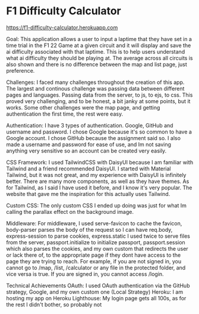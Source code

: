 # F1 Difficulty Calculator
https://f1-difficulty-calculator.herokuapp.com

Goal: This application allows a user to input a laptime that they have set in a time trial in the F1 22 Game at a given circuit and it will display and save the ai difficulty associated with that laptime. This is to help users understand what ai difficulty they should be playing at. The average across all circuits is also shown and there is no difference between the map and list page, just preference.

Challenges: I faced many challenges throughout the creation of this app. The largest and continous challenge was passing data between different pages and languages. Passing data from the server, to js, to ejs, to css. This proved very challenging, and to be honest, a bit janky at some points, but it works. Some other challenges were the map page, and getting authentication the first time, the rest were easy.


Authentication: I have 3 types of authentication. Google, GitHub and username and password. I chose Google because it's so common to have a Google account. I chose GitHub because the assignment said so. I also made a username and password for ease of use, and Im not saving anything very sensitive so an account can be created very easily.

CSS Framework: I used TailwindCSS with DaisyUI because I am familiar with Tailwind and a friend recommended DaisyUI. I started with Material Tailwind, but it was not great, and my experience with DaisyUI is infinitely better. There are many more components, as well as they have themes. As for Tailwind, as I said I have used it before, and I know it's very popular. The website that gave me the inspiration for this actually uses Tailwind.

Custom CSS: The only custom CSS I ended up doing was just for what Im calling the parallax effect on the background image.

Middleware: For middleware, I used serve-favicon to cache the favicon, body-parser parses the body of the request so I can have req.body, express-session to parse cookies, express.static I used twice to serve files from the server, passport.initialize to initialize passport, passport.session which also parses the cookies, and my own custom that redirects the user or lack there of, to the appropriate page if they dont have access to the page they are trying to reach. For example, if you are not signed in, you cannot go to /map, /list, /calculator or any file in the protected folder, and vice versa is true. If you are signed in, you cannot access /login.

Technical Achievements
OAuth: I used OAuth authentication via the GitHub strategy, Google, and my own custom one (Local Strategy)
Heroku: I am hosting my app on Heroku
Lighthouse: My login page gets all 100s, as for the rest I didn't bother, so probably not
